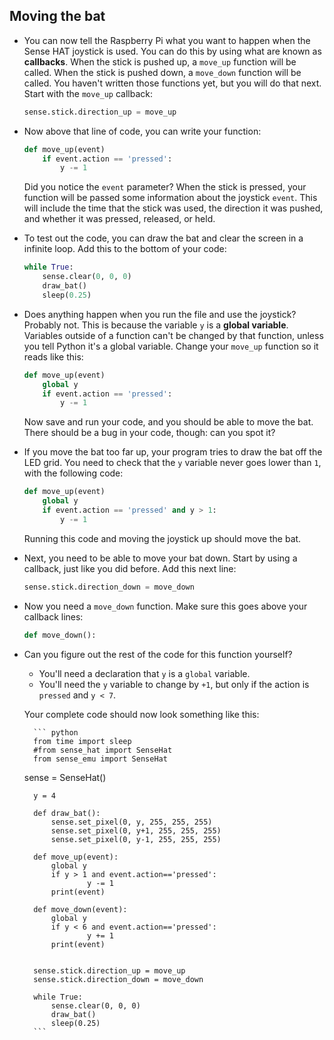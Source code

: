 ## Moving the bat

- You can now tell the Raspberry Pi what you want to happen when the Sense HAT joystick is used. You can do this by using what are known as **callbacks**. When the stick is pushed up, a `move_up` function will be called. When the stick is pushed down, a `move_down` function will be called. You haven't written those functions yet, but you will do that next. Start with the `move_up` callback:

    ``` python
    sense.stick.direction_up = move_up
    ```

- Now above that line of code, you can write your function:

    ``` python
    def move_up(event)
        if event.action == 'pressed':
            y -= 1
    ```
    
    Did you notice the `event` parameter? When the stick is pressed, your function will be passed some information about the joystick `event`. This will include the time that the stick was used, the direction it was pushed, and whether it was pressed, released, or held.

- To test out the code, you can draw the bat and clear the screen in a infinite loop. Add this to the bottom of your code:

    ``` python
    while True:
        sense.clear(0, 0, 0)
        draw_bat()
        sleep(0.25)
    ```

- Does anything happen when you run the file and use the joystick? Probably not. This is because the variable `y` is a **global variable**. Variables outside of a function can't be changed by that function, unless you tell Python it's a global variable. Change your `move_up` function so it reads like this:

    ``` python
    def move_up(event)
        global y
        if event.action == 'pressed':
            y -= 1
    ```
    
    Now save and run your code, and you should be able to move the bat. There should be a bug in your code, though: can you spot it? 
    
- If you move the bat too far up, your program tries to draw the bat off the LED grid. You need to check that the `y` variable never goes lower than `1`, with the following code:

    ``` python
    def move_up(event)
        global y
        if event.action == 'pressed' and y > 1:
            y -= 1
    ```
    
	Running this code and moving the joystick up should move the bat.

- Next, you need to be able to move your bat down. Start by using a callback, just like you did before. Add this next line: 

    ``` python
    sense.stick.direction_down = move_down
    ```
    
- Now you need a `move_down` function. Make sure this goes above your callback lines:

    ``` python
    def move_down():
    ```

- Can you figure out the rest of the code for this function yourself? 
    - You'll need a declaration that `y` is a `global` variable.
    - You'll need the `y` variable to change by `+1`, but only if the action is `pressed` and `y < 7`.

	Your complete code should now look something like this:

    	``` python
    	from time import sleep
    	#from sense_hat import SenseHat
    	from sense_emu import SenseHat
	sense = SenseHat()

    	y = 4

    	def draw_bat():
        	sense.set_pixel(0, y, 255, 255, 255)
        	sense.set_pixel(0, y+1, 255, 255, 255)
        	sense.set_pixel(0, y-1, 255, 255, 255)

    	def move_up(event):
        	global y
        	if y > 1 and event.action=='pressed':
            		y -= 1
        	print(event)

    	def move_down(event):
        	global y
        	if y < 6 and event.action=='pressed':
            		y += 1
        	print(event)


    	sense.stick.direction_up = move_up
    	sense.stick.direction_down = move_down
    
    	while True:
        	sense.clear(0, 0, 0)
        	draw_bat()
        	sleep(0.25)
    	```


